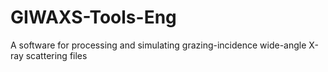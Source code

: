 # GIWAXS-Tools-Eng
A software for processing and simulating grazing-incidence wide-angle X-ray scattering files
